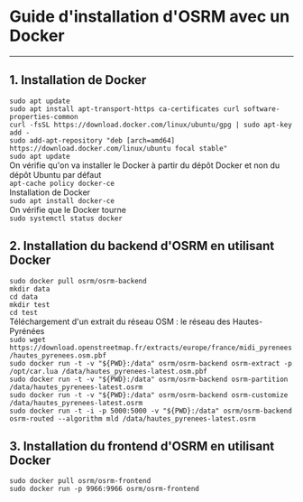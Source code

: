 # Guide d'installation d'OSRM avec un Docker
---

## 1. Installation de Docker

```sudo apt update``` <br/> 
```sudo apt install apt-transport-https ca-certificates curl software-properties-common``` <br/>
```curl -fsSL https://download.docker.com/linux/ubuntu/gpg | sudo apt-key add -``` <br/>
```sudo add-apt-repository "deb [arch=amd64] https://download.docker.com/linux/ubuntu focal stable"``` <br/>
```sudo apt update``` <br/>
On vérifie qu'on va installer le Docker à partir du dépôt Docker et non du dépôt Ubuntu par défaut <br/>
```apt-cache policy docker-ce``` <br/>
Installation de Docker <br/>
```sudo apt install docker-ce``` <br/>
On vérifie que le Docker tourne <br/>
```sudo systemctl status docker``` <br/>

## 2. Installation du backend d'OSRM en utilisant Docker
```sudo docker pull osrm/osrm-backend``` <br/>
```mkdir data``` <br/>
```cd data``` <br/>
```mkdir test``` <br/>
```cd test``` <br/>
Téléchargement d'un extrait du réseau OSM : le réseau des Hautes-Pyrénées <br/>
```sudo wget https://download.openstreetmap.fr/extracts/europe/france/midi_pyrenees/hautes_pyrenees.osm.pbf``` <br/>
```sudo docker run -t -v "${PWD}:/data" osrm/osrm-backend osrm-extract -p /opt/car.lua /data/hautes_pyrenees-latest.osm.pbf``` <br/>
```sudo docker run -t -v "${PWD}:/data" osrm/osrm-backend osrm-partition /data/hautes_pyrenees-latest.osrm``` <br/>
```sudo docker run -t -v "${PWD}:/data" osrm/osrm-backend osrm-customize /data/hautes_pyrenees-latest.osrm``` <br/>
```sudo docker run -t -i -p 5000:5000 -v "${PWD}:/data" osrm/osrm-backend osrm-routed --algorithm mld /data/hautes_pyrenees-latest.osrm```

## 3. Installation du frontend d'OSRM en utilisant Docker
```sudo docker pull osrm/osrm-frontend``` <br/>
```sudo docker run -p 9966:9966 osrm/osrm-frontend```

